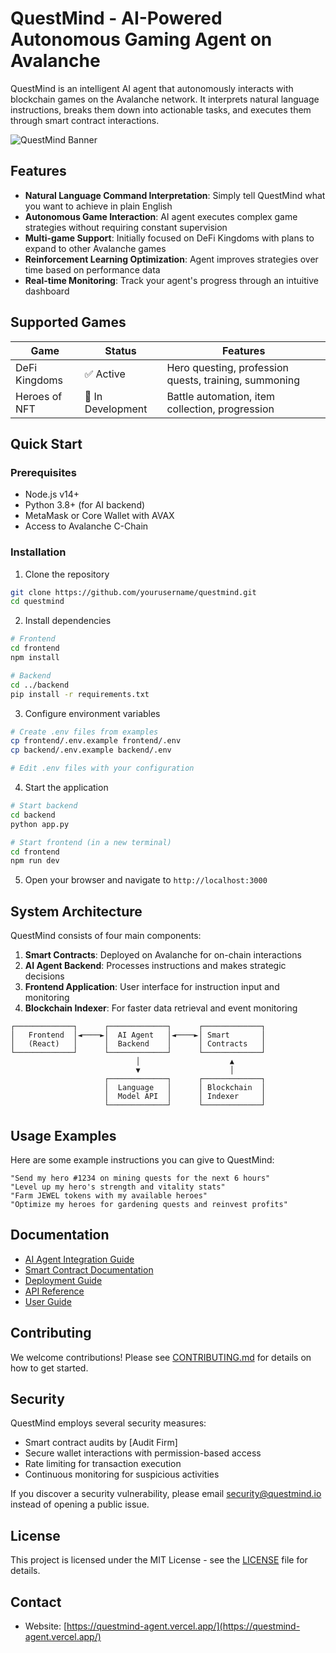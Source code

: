 # QuestMind - AI-Powered Autonomous Gaming Agent on Avalanche

QuestMind is an intelligent AI agent that autonomously interacts with blockchain games on the Avalanche network. It interprets natural language instructions, breaks them down into actionable tasks, and executes them through smart contract interactions.

![QuestMind Banner](https://via.placeholder.com/800x200?text=QuestMind+AI+Gaming+Agent)

## Features

- **Natural Language Command Interpretation**: Simply tell QuestMind what you want to achieve in plain English
- **Autonomous Game Interaction**: AI agent executes complex game strategies without requiring constant supervision
- **Multi-game Support**: Initially focused on DeFi Kingdoms with plans to expand to other Avalanche games
- **Reinforcement Learning Optimization**: Agent improves strategies over time based on performance data
- **Real-time Monitoring**: Track your agent's progress through an intuitive dashboard

## Supported Games

| Game | Status | Features |
|------|--------|----------|
| DeFi Kingdoms | ✅ Active | Hero questing, profession quests, training, summoning |
| Heroes of NFT | 🔄 In Development | Battle automation, item collection, progression |

## Quick Start

### Prerequisites
- Node.js v14+
- Python 3.8+ (for AI backend)
- MetaMask or Core Wallet with AVAX
- Access to Avalanche C-Chain

### Installation

1. Clone the repository
```bash
git clone https://github.com/yourusername/questmind.git
cd questmind
```

2. Install dependencies
```bash
# Frontend
cd frontend
npm install

# Backend
cd ../backend
pip install -r requirements.txt
```

3. Configure environment variables
```bash
# Create .env files from examples
cp frontend/.env.example frontend/.env
cp backend/.env.example backend/.env

# Edit .env files with your configuration
```

4. Start the application
```bash
# Start backend
cd backend
python app.py

# Start frontend (in a new terminal)
cd frontend
npm run dev
```

5. Open your browser and navigate to `http://localhost:3000`

## System Architecture

QuestMind consists of four main components:

1. **Smart Contracts**: Deployed on Avalanche for on-chain interactions
2. **AI Agent Backend**: Processes instructions and makes strategic decisions
3. **Frontend Application**: User interface for instruction input and monitoring
4. **Blockchain Indexer**: For faster data retrieval and event monitoring

```
┌─────────────┐      ┌─────────────┐      ┌─────────────┐
│   Frontend  │◄────►│  AI Agent   │◄────►│ Smart       │
│   (React)   │      │  Backend    │      │ Contracts   │
└─────────────┘      └─────────────┘      └─────────────┘
                            │                    ▲
                            ▼                    │
                     ┌─────────────┐      ┌─────────────┐
                     │  Language   │      │ Blockchain  │
                     │  Model API  │      │ Indexer     │
                     └─────────────┘      └─────────────┘
```

## Usage Examples

Here are some example instructions you can give to QuestMind:

```
"Send my hero #1234 on mining quests for the next 6 hours"
"Level up my hero's strength and vitality stats"
"Farm JEWEL tokens with my available heroes"
"Optimize my heroes for gardening quests and reinvest profits"
```

## Documentation

- [AI Agent Integration Guide](./docs/AI-AGENT-INTEGRATION.md)
- [Smart Contract Documentation](./docs/SMART-CONTRACTS.md)
- [Deployment Guide](./docs/DEPLOYMENT.md)
- [API Reference](./docs/API.md)
- [User Guide](./docs/USER-GUIDE.md)

## Contributing

We welcome contributions! Please see [CONTRIBUTING.md](./CONTRIBUTING.md) for details on how to get started.

## Security

QuestMind employs several security measures:

- Smart contract audits by [Audit Firm]
- Secure wallet interactions with permission-based access
- Rate limiting for transaction execution
- Continuous monitoring for suspicious activities

If you discover a security vulnerability, please email security@questmind.io instead of opening a public issue.

## License

This project is licensed under the MIT License - see the [LICENSE](LICENSE) file for details.

## Contact

- Website: [https://questmind-agent.vercel.app/](https://questmind-agent.vercel.app/)
